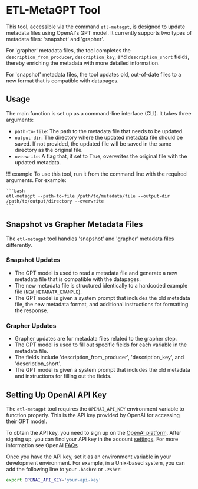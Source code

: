 # ETL-MetaGPT Tool

This tool, accessible via the command `etl-metagpt`, is designed to update metadata files using OpenAI's GPT model. It currently supports two types of metadata files: 'snapshot' and 'grapher'.

For 'grapher' metadata files, the tool completes the `description_from_producer`, `description_key`, and `description_short` fields, thereby enriching the metadata with more detailed information.

For 'snapshot' metadata files, the tool updates old, out-of-date files to a new format that is compatible with datapages.

## Usage
The main function is set up as a command-line interface (CLI). It takes three arguments:

- `path-to-file`: The path to the metadata file that needs to be updated.
- `output-dir`: The directory where the updated metadata file should be saved. If not provided, the updated file will be saved in the same directory as the original file.
- `overwrite`: A flag that, if set to True, overwrites the original file with the updated metadata.

!!! example
    To use this tool, run it from the command line with the required arguments. For example:

    ```bash
    etl-metagpt --path-to-file /path/to/metadata/file --output-dir /path/to/output/directory --overwrite
    ```


## Snapshot vs Grapher Metadata Files

The `etl-metagpt` tool handles 'snapshot' and 'grapher' metadata files differently.

### Snapshot Updates

- The GPT model is used to read a metadata file and generate a new metadata file that is compatible with the datapages.
- The new metadata file is structured identically to a hardcoded example file (`NEW_METADATA_EXAMPLE`).
- The GPT model is given a system prompt that includes the old metadata file, the new metadata format, and additional instructions for formatting the response.


### Grapher Updates

- Grapher updates are for metadata files related to the grapher step.
- The GPT model is used to fill out specific fields for each variable in the metadata file.
- The fields include 'description_from_producer', 'description_key', and 'description_short'.
- The GPT model is given a system prompt that includes the old metadata and instructions for filling out the fields.


## Setting Up OpenAI API Key

The `etl-metagpt` tool requires the `OPENAI_API_KEY` environment variable to function properly. This is the API key provided by OpenAI for accessing their GPT model.

To obtain the API key, you need to sign up on the [OpenAI platform](https://openai.com). After signing up, you can find your API key in the account [settings](https://platform.openai.com/api-keys). For more information see OpenAI [FAQs](https://help.openai.com/en/articles/4936850-where-do-i-find-my-api-key)

Once you have the API key, set it as an environment variable in your development environment. For example, in a Unix-based system, you can add the following line to your `.bashrc` or `.zshrc`:

```bash
export OPENAI_API_KEY='your-api-key'
```